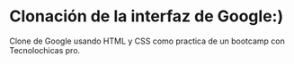 # Clonación de la interfaz de Google:)
Clone de Google usando HTML y CSS como practica de un bootcamp con Tecnolochicas pro.
